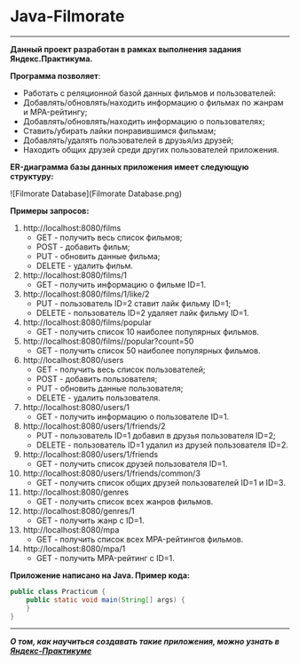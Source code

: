 # Java-Filmorate
---
**Данный проект разработан в рамках выполнения задания Яндекс.Практикума.**

**Программа позволяет**:
* Работать с реляционной базой данных фильмов и пользователей:
* Добавлять/обновлять/находить информацию о фильмах по жанрам и MPA-рейтингу; 
* Добавлять/обновлять/находить информацию о пользователях;
* Ставить/убирать лайки понравившимся фильмам;
* Добавлять/удалять пользователей в друзья/из друзей;
* Находить общих друзей среди других пользователей приложения.

**ER-диаграмма базы данных приложения имеет следующую структуру:**

![Filmorate Database](Filmorate Database.png)

**Примеры запросов:**

1. http://localhost:8080/films
   * GET - получить весь список фильмов;
   * POST - добавить фильм;
   * PUT - обновить данные фильма;
   * DELETE - удалить фильм.
2. http://localhost:8080/films/1
   * GET - получить информацию о фильме ID=1.
3. http://localhost:8080/films/1/like/2
   * PUT - пользователь ID=2 ставит лайк фильму ID=1;
   * DELETE - пользователь ID=2 удаляет лайк фильму ID=1.
4. http://localhost:8080/films/popular
   * GET - получить список 10 наиболее популярных фильмов.
5. http://localhost:8080/films//popular?count=50
   * GET - получить список 50 наиболее популярных фильмов.
6. http://localhost:8080/users
   * GET - получить весь список пользователей;
   * POST - добавить пользователя;
   * PUT - обновить данные пользователя;
   * DELETE - удалить пользователя.
7. http://localhost:8080/users/1
   * GET - получить информацию о пользователе ID=1.
8. http://localhost:8080/users/1/friends/2
   * PUT - пользователь ID=1 добавил в друзья пользователя ID=2;
   * DELETE - пользователь ID=1 удалил из друзей пользователя ID=2.
9. http://localhost:8080/users/1/friends
   * GET - получить список друзей пользователя ID=1.
10. http://localhost:8080/users/1/friends/common/3
    * GET - получить список общих друзей пользователей ID=1 и ID=3.
11. http://localhost:8080/genres
    * GET - получить список всех жанров фильмов.
12. http://localhost:8080/genres/1
    * GET - получить жанр с ID=1.
13. http://localhost:8080/mpa
    * GET - получить список всех MPA-рейтингов фильмов.
14. http://localhost:8080/mpa/1
    * GET - получить MPA-рейтинг с ID=1.

**Приложение написано на Java. Пример кода:**

```java
public class Practicum {
    public static void main(String[] args) {
    }
}
```
---
**_О том, как научиться создавать такие приложения, можно узнать в [Яндекс-Практикуме](https://practicum.yandex.ru/java-developer/ "Тут учат Java!")_**
